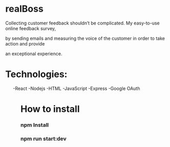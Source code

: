 # realBoss

Collecting customer feedback shouldn’t be complicated. My easy-to-use online feedback survey,

by sending emails and measuring the voice of the customer in order to take action and provide

an exceptional experience.

# Technologies:
<ul>-React
-Nodejs
-HTML 
-JavaScript 
-Express 
-Google OAuth
<ul/>



# How to install

### npm Install
### npm run start:dev
